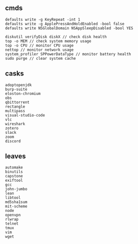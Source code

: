 ## cmds
    defaults write -g KeyRepeat -int 1
    defaults write -g ApplePressAndHoldEnabled -bool false
    defaults write NSGlobalDomain NSAppSleepDisabled -bool YES

    diskutil verifyDisk diskX // check disk health
    top -o MEM // check system memory usage
    top -o CPU // monitor CPU usage
    nettop // monitor network usage
    system_profiler SPPowerDataType // monitor battery health
    sudo purge // clear system cache
    
## casks
    adoptopenjdk
    burp-suite
    eloston-chromium
    obs
    qbittorrent
    rectangle
    multipass
    visual-studio-code
    vlc
    wireshark
    zotero
    slack
    zoom
    discord

## leaves
    automake
    binutils
    capstone
    exiftool
    gcc
    john-jumbo
    lean
    libtool
    md5sha1sum
    mit-scheme
    node
    openvpn
    rlwrap
    telnet
    tmux
    vim
    wget
